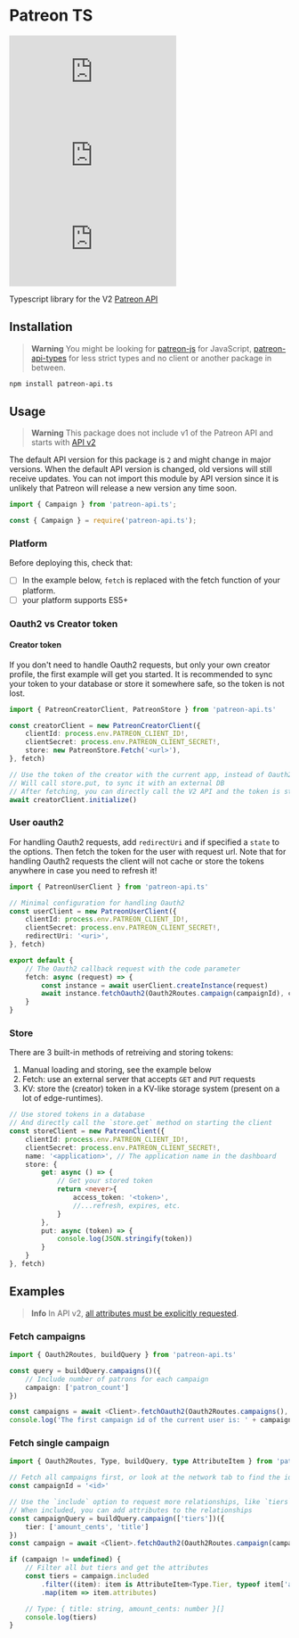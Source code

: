 # Patreon TS

![npm](https://img.shields.io/npm/v/patreon-api.ts)
![npm](https://img.shields.io/npm/dm/patreon-api.ts)
![GitHub issues](https://img.shields.io/github/issues/ghostrider-05/patreon-api.ts)

Typescript library for the V2 [Patreon API](https://docs.patreon.com/)

## Installation

> **Warning**
> You might be looking for [patreon-js](https://github.com/Patreon/patreon-js) for JavaScript, [patreon-api-types](https://github.com/mrTomatolegit/patreon-api-types) for less strict types and no client or another package in between.

```sh
npm install patreon-api.ts
```

## Usage

> **Warning**
> This package does not include v1 of the Patreon API and starts with [API v2](https://docs.patreon.com/#apiv2-oauth)

The default API version for this package is `2` and might change in major versions.
When the default API version is changed, old versions will still receive updates.
You can not import this module by API version since it is unlikely that Patreon will release a new version any time soon.

```ts
import { Campaign } from 'patreon-api.ts';
```

```ts
const { Campaign } = require('patreon-api.ts');
```

### Platform

Before deploying this, check that:

- [ ] In the example below, `fetch` is replaced with the fetch function of your platform.
- [ ] your platform supports ES5+

### Oauth2 vs Creator token

#### Creator token

If you don't need to handle Oauth2 requests, but only your own creator profile, the first example will get you started.
It is recommended to sync your token to your database or store it somewhere safe, so the token is not lost.

```ts
import { PatreonCreatorClient, PatreonStore } from 'patreon-api.ts'

const creatorClient = new PatreonCreatorClient({
    clientId: process.env.PATREON_CLIENT_ID!,
    clientSecret: process.env.PATREON_CLIENT_SECRET!,
    store: new PatreonStore.Fetch('<url>'),
}, fetch)

// Use the token of the creator with the current app, instead of Oauth2 callback
// Will call store.put, to sync it with an external DB
// After fetching, you can directly call the V2 API and the token is stored with store.put
await creatorClient.initialize()
```

### User oauth2

For handling Oauth2 requests, add `redirectUri` and if specified a `state` to the options.
Then fetch the token for the user with request url.
Note that for handling Oauth2 requests the client will not cache or store the tokens anywhere in case you need to refresh it!

```ts
import { PatreonUserClient } from 'patreon-api.ts'

// Minimal configuration for handling Oauth2
const userClient = new PatreonUserClient({
    clientId: process.env.PATREON_CLIENT_ID!,
    clientSecret: process.env.PATREON_CLIENT_SECRET!,
    redirectUri: '<uri>',
}, fetch)

export default {
    // The Oauth2 callback request with the code parameter
    fetch: async (request) => {
        const instance = await userClient.createInstance(request)
        await instance.fetchOauth2(Oauth2Routes.campaign(campaignId), campaignQuery)
    }
}
```

### Store

There are 3 built-in methods of retreiving and storing tokens:

1. Manual loading and storing, see the example below
2. Fetch: use an external server that accepts `GET` and `PUT` requests
3. KV: store the (creator) token in a KV-like storage system (present on a lot of edge-runtimes).

```ts
// Use stored tokens in a database
// And directly call the `store.get` method on starting the client
const storeClient = new PatreonClient({
    clientId: process.env.PATREON_CLIENT_ID!,
    clientSecret: process.env.PATREON_CLIENT_SECRET!,
    name: '<application>', // The application name in the dashboard
    store: {
        get: async () => {
            // Get your stored token
            return <never>{
                access_token: '<token>',
                //...refresh, expires, etc.
            }
        },
        put: async (token) => {
            console.log(JSON.stringify(token))
        }
    }
}, fetch)


```

## Examples

> **Info**
> In API v2, [all attributes must be explicitly requested](https://docs.patreon.com/#apiv2-oauth).

### Fetch campaigns

```ts
import { Oauth2Routes, buildQuery } from 'patreon-api.ts'

const query = buildQuery.campaigns()({
    // Include number of patrons for each campaign
    campaign: ['patron_count']
})

const campaigns = await <Client>.fetchOauth2(Oauth2Routes.campaigns(), query)
console.log('The first campaign id of the current user is: ' + campaigns?.data[0].id)
```

### Fetch single campaign

```ts
import { Oauth2Routes, Type, buildQuery, type AttributeItem } from 'patreon-api.ts'

// Fetch all campaigns first, or look at the network tab to find the id
const campaignId = '<id>'

// Use the `include` option to request more relationships, like `tiers`
// When included, you can add attributes to the relationships
const campaignQuery = buildQuery.campaign(['tiers'])({
    tier: ['amount_cents', 'title']
})
const campaign = await <Client>.fetchOauth2(Oauth2Routes.campaign(campaignId), campaignQuery)

if (campaign != undefined) {
    // Filter all but tiers and get the attributes
    const tiers = campaign.included
        .filter((item): item is AttributeItem<Type.Tier, typeof item['attributes']> => item.type === Type.Tier)
        .map(item => item.attributes)

    // Type: { title: string, amount_cents: number }[]
    console.log(tiers)
}
```
